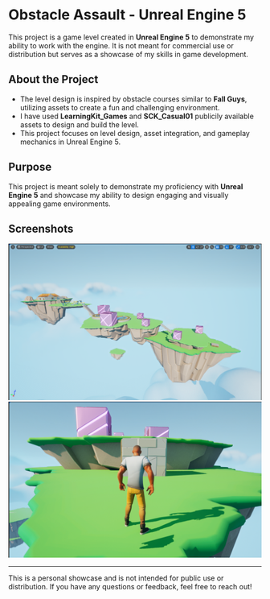# Obstacle Assault - Unreal Engine 5

This project is a game level created in **Unreal Engine 5** to demonstrate my ability to work with the engine. It is not meant for commercial use or distribution but serves as a showcase of my skills in game development.

## About the Project

- The level design is inspired by obstacle courses similar to **Fall Guys**, utilizing assets to create a fun and challenging environment.
- I have used **LearningKit_Games** and **SCK_Casual01** publicily available assets to design and build the level.
- This project focuses on level design, asset integration, and gameplay mechanics in Unreal Engine 5.

## Purpose

This project is meant solely to demonstrate my proficiency with **Unreal Engine 5** and showcase my ability to design engaging and visually appealing game environments.

## Screenshots

![Level Screenshot 1](./images/SC1.png)  
![Level Screenshot 2](./images/SC2.png)

---

This is a personal showcase and is not intended for public use or distribution. If you have any questions or feedback, feel free to reach out!
